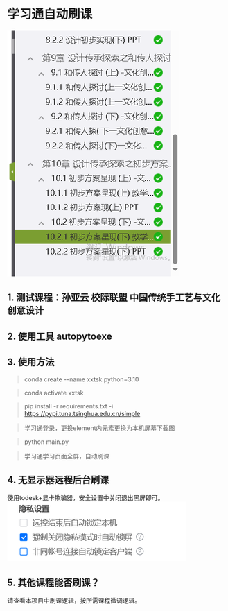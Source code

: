 # 学习通自动刷课
![img_1.png](img/img_1.png)
## 1. 测试课程：孙亚云 校际联盟 中国传统手工艺与文化创意设计
## 2. 使用工具 autopytoexe
## 3. 使用方法

> conda create --name xxtsk python=3.10

> conda activate xxtsk

> pip install -r requirements.txt -i https://pypi.tuna.tsinghua.edu.cn/simple

> 学习通登录，更换element内元素更换为本机屏幕下截图

> python main.py

> 学习通学习页面全屏，自动刷课


## 4. 无显示器远程后台刷课
使用todesk+显卡欺骗器，安全设置中关闭退出黑屏即可。
![img.png](img/img.png)

## 5. 其他课程能否刷课？
请查看本项目中刷课逻辑，按所需课程微调逻辑。
